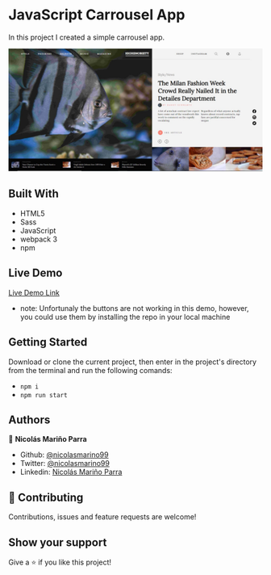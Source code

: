 # JavaScript Carrousel App

In this project I created a simple carrousel app.

![screenshot](./src/assets/imgs/carrousel1.jpg)

## Built With

- HTML5 
- Sass
- JavaScript
- webpack 3
- npm

## Live Demo

[Live Demo Link](https://rawcdn.githack.com/nicolasmarino99/Carrousel-app/b3722cafb000490d264c233d49bf1cff4a2a72d1/dist/index.html)
- note:
Unfortunaly the buttons are not working in this demo, however, you could use them by installing the repo in your local machine

## Getting Started

Download or clone the current project, then enter in the project's directory from the terminal and run the following comands:
- `npm i`
- `npm run start`

## Authors

:man: **Nicolás Mariño Parra**

- Github: [@nicolasmarino99](https://github.com/nicolasmarino99)
- Twitter: [@nicolasmarino99](https://twitter.com/nicolasmarino99)
- Linkedin: [Nicolás Mariño Parra](https://www.linkedin.com/in/nicol%C3%A1s-mari%C3%B1o-parra-45a707177/)

## 🤝 Contributing

Contributions, issues and feature requests are welcome!

## Show your support

Give a ⭐️ if you like this project!

